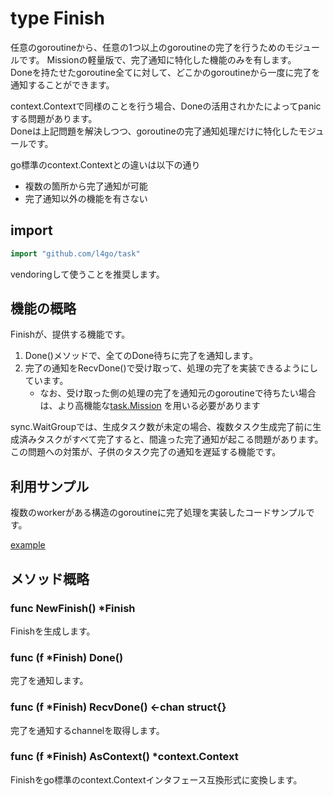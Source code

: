 # type Finish
任意のgoroutineから、任意の1つ以上のgoroutineの完了を行うためのモジュールです。
Missionの軽量版で、完了通知に特化した機能のみを有します。  
Doneを持たせたgoroutine全てに対して、どこかのgoroutineから一度に完了を通知することができます。  

context.Contextで同様のことを行う場合、Doneの活用されかたによってpanicする問題があります。  
Doneは上記問題を解決しつつ、goroutineの完了通知処理だけに特化したモジュールです。  

go標準のcontext.Contextとの違いは以下の通り
* 複数の箇所から完了通知が可能
* 完了通知以外の機能を有さない

## import
```go
import "github.com/l4go/task"
```
vendoringして使うことを推奨します。

## 機能の概略
Finishが、提供する機能です。

1. Done()メソッドで、全てのDone待ちに完了を通知します。
1. 完了の通知をRecvDone()で受け取って、処理の完了を実装できるようにしています。
	* なお、受け取った側の処理の完了を通知元のgoroutineで待ちたい場合は、より高機能な[task.Mission](./Mission.md) を用いる必要があります

sync.WaitGroupでは、生成タスク数が未定の場合、複数タスク生成完了前に生成済みタスクがすべて完了すると、間違った完了通知が起こる問題があります。  
この問題への対策が、子供のタスク完了の通知を遅延する機能です。

## 利用サンプル
複数のworkerがある構造のgoroutineに完了処理を実装したコードサンプルです。  

[example](../examples/ex_finish/ex_finish.go)

## メソッド概略

### func NewFinish() \*Finish

Finishを生成します。

### func (f \*Finish) Done()

完了を通知します。  

### func (f \*Finish) RecvDone() <-chan struct{}

完了を通知するchannelを取得します。

### func (f \*Finish) AsContext() \*context.Context

Finishをgo標準のcontext\.Contextインタフェース互換形式に変換します。
